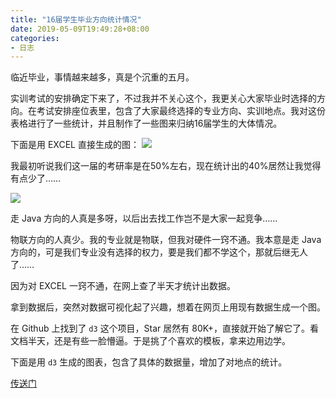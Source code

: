 ```yaml
---
title: "16届学生毕业方向统计情况"
date: 2019-05-09T19:49:28+08:00
categories:
- 日志
---
```

临近毕业，事情越来越多，真是个沉重的五月。

实训考试的安排确定下来了，不过我并不关心这个，我更关心大家毕业时选择的方向。在考试安排座位表里，包含了大家最终选择的专业方向、实训地点。我对这份表格进行了一些统计，并且制作了一些图来归纳16届学生的大体情况。

下面是用 EXCEL 直接生成的图：
![](/img/postgraduate.png)

我最初听说我们这一届的考研率是在50%左右，现在统计出的40%居然让我觉得有点少了……

![](/img/direction.png)

走 Java 方向的人真是多呀，以后出去找工作岂不是大家一起竞争……

物联方向的人真少。我的专业就是物联，但我对硬件一窍不通。我本意是走 Java 方向的，可是我们专业没有选择的权力，要是我们都不学这个，那就后继无人了……

因为对 EXCEL 一窍不通，在网上查了半天才统计出数据。

拿到数据后，突然对数据可视化起了兴趣，想着在网页上用现有数据生成一个图。

在 Github 上找到了 `d3` 这个项目，Star 居然有 80K+，直接就开始了解它了。看文档半天，还是有些一脸懵逼。于是挑了个喜欢的模板，拿来边用边学。

下面是用 `d3` 生成的图表，包含了具体的数据量，增加了对地点的统计。

[传送门](/special-pages/direction-statistic-detail-16th)